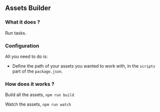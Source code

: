 ## Assets Builder

### What it does ?

Run tasks.

### Configuration

All you need to do is: 
* Define the path of your assets you wanted to work with, in the `scripts` part of the `package.json`.

### How does it works ?

Build all the assets,
`npm run build`

Watch the assets,
`npm run watch`